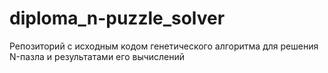 # diploma_n-puzzle_solver
Репозиторий с исходным кодом генетического алгоритма для решения N-пазла и результатами его вычислений
